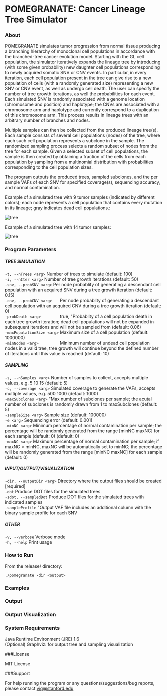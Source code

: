 POMEGRANATE: Cancer Lineage Tree Simulator
============

### About

POMEGRANATE simulates tumor progression from normal tissue producing a branching hierarchy of monoclonal cell populations in accordance with the branched-tree cancer evolution model. Starting with the GL cell population, the simulator iteratively expands the lineage tree by introducing (with some given probability) new daughter cell populations corresponding to newly acquired somatic SNV or CNV events. In particular, in every iteration, each cell population present in the tree can give rise to a new population of cells (with a randomly generated size) representing a new SNV or CNV event, as well as undergo cell death. The user can specify the number of tree growth iterations, as well the probabilities for each event. Each simulated SNV is randomly associated with a genome location (chromosome and position) and haplotype; the CNVs are associated with a chromosome arm and haplotype and currently correspond to a duplication of this chromosome arm. This process results in lineage trees with an arbitrary number of branches and nodes. 

Multiple samples can then be collected from the produced lineage tree(s). Each sample consists of several cell populations (nodes) of the tree, where each such cell population represents a subclone in the sample. The randomized sampling process selects a random subset of nodes from the tree for each sample. Given a selected subset of cell populations, the sample is then created by obtaining a fraction of the cells from each population by sampling from a multinomial distribution with probabilities corresponding to the cell population sizes. 

The program outputs the produced trees, sampled subclones, and the per sample VAFs of each SNV for specified coverage(s), sequencing accuracy, and normal contamination.

Example of a simulated tree with 9 tumor samples (indicated by different colors); each node represents a cell population that contains every mutation in its lineage; gray indicates dead cell populations.: 

![tree]( https://github.com/viq854/pomegranate/blob/master/data/examples/t3_s10.png "Simulated tree example")

Example of a simulated tree with 14 tumor samples: 

![tree]( https://github.com/viq854/pomegranate/blob/master/data/examples/t1_s15.png "Simulated tree example")

### Program Parameters

##### TREE SIMULATION

```-t, --nTrees <arg>``` Number of trees to simulate (default: 100)  
```-i, --nIter <arg>``` Number of tree growth iterations (default: 50)  
```-snv, --probSNV <arg>``` Per node probablity of generating a descendant cell population with an acquired SNV during a tree growth iteration (default: 0.15)  
```-cnv, --probCNV <arg>   ``` Per node probablity of generating a descendant cell population with an acquired CNV during a tree growth iteration (default: 0)  
```-probDeath <arg>        ``` true, "Probablity of a cell population death in each tree growth iteration; dead cell populations will not be expanded in subsequent iterations and will not be sampled from (default: 0.06)  
```-maxPopulationSize <arg>``` Maximum size of a cell population (default: 1000000)  
```-minNodes <arg>         ``` Minimum number of undead cell population nodes in a valid tree, tree growth will continue beyond the defined number of iterations until this value is reached (default: 10)  
		
##### SAMPLING

```-s, --nSamples <arg>``` Number of samples to collect, accepts multiple values, e.g. 5 10 15 (default: 5)  
```-c, --coverage <arg>``` Simulated coverage to generate the VAFs, accepts multiple values, e.g. 500 1000 (default: 1000)  
```-maxSubclones <arg>``` "Max number of subclones per sample; the acutal number of subclones is randomly drawn from 1 to maxSubclones (default: 5)  
```-sampleSize <arg>``` Sample size (default: 100000)  
```-e <arg>``` Sequencing error (default: 0.001)  
```-minNC <arg>``` Minimum percentage of normal contamination per sample; the percentage will be randomly generated from the range [minNC maxNC] for each sample (default: 0) (default: 0)  
```-maxNC <arg>``` Maximum percentage of normal contamination per sample; if maxNC < minNC, maxNC will be automatically set to minNC; the percentage will be randomly generated from the range [minNC maxNC] for each sample (default: 0) 
		
##### INPUT/OUTPUT/VISUALIZATION  

```-dir, --outputDir <arg>``` Directory where the output files should be created [required]  
```-dot``` Produce DOT files for the simulated trees  
```-sdot, --sampledDot``` Produce DOT files for the simulated trees with indicated samples  
```-sampleProfile``` "Output VAF file includes an additional column with the binary sample profile for each SNV  
		
##### OTHER

```-v, --verbose``` Verbose mode  
```-h, --help``` Print usage  

### How to Run

From the release/ directory:

```
./pomegranate -dir <output>
```

### Examples

### Output 

### Output Visualization



### System Requirements

Java Runtime Environment (JRE) 1.6  
(Optional) Graphviz: for output tree and sampling visualization 

###License

MIT License 

###Support

For help running the program or any questions/suggestions/bug reports, please contact viq@stanford.edu
